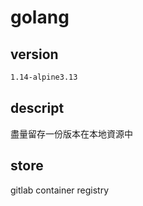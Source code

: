 # golang

## version
```bash
1.14-alpine3.13
```

## descript
盡量留存一份版本在本地資源中

## store
gitlab container registry

